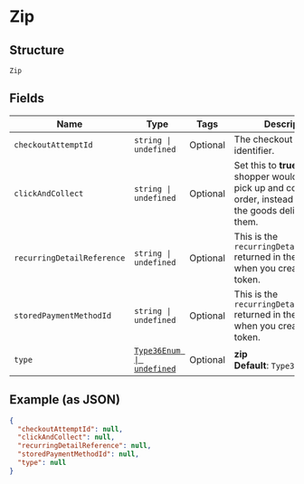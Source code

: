 
# Zip

## Structure

`Zip`

## Fields

| Name | Type | Tags | Description |
|  --- | --- | --- | --- |
| `checkoutAttemptId` | `string \| undefined` | Optional | The checkout attempt identifier. |
| `clickAndCollect` | `string \| undefined` | Optional | Set this to **true** if the shopper would like to pick up and collect their order, instead of having the goods delivered to them. |
| `recurringDetailReference` | `string \| undefined` | Optional | This is the `recurringDetailReference` returned in the response when you created the token. |
| `storedPaymentMethodId` | `string \| undefined` | Optional | This is the `recurringDetailReference` returned in the response when you created the token. |
| `type` | [`Type36Enum \| undefined`](../../doc/models/type-36-enum.md) | Optional | **zip**<br>**Default**: `Type36Enum.Zip` |

## Example (as JSON)

```json
{
  "checkoutAttemptId": null,
  "clickAndCollect": null,
  "recurringDetailReference": null,
  "storedPaymentMethodId": null,
  "type": null
}
```

